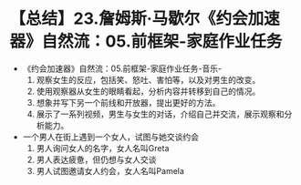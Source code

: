 # 【总结】23.詹姆斯·马歇尔《约会加速器》自然流：05.前框架-家庭作业任务

-   《约会加速器》自然流：05.前框架-家庭作业任务-音乐-
    1.  观察女生的反应，包括笑、怒吐、害怕等，以及对男生的改变。
    2.  使用观察器从女生的眼睛看起，分析内容并转移到自己的情况。
    3.  想象并写下另一个前线和开放器，提出更好的方法。
    4.  展示了一系列视频，男生与女生的对话，介绍自己并交流，展示观察和分析能力。
-   一个男人在街上遇到一个女人，试图与她交谈约会
    1.  男人询问女人的名字，女人名叫Greta
    2.  男人表达疲惫，但仍想与女人交谈
    3.  男人试图邀请女人约会，女人名叫Pamela